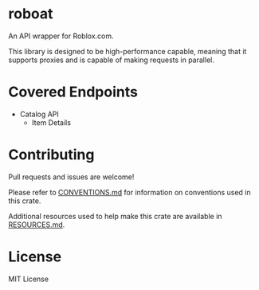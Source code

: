 # roboat
An API wrapper for Roblox.com.

This library is designed to be high-performance capable, meaning that it supports proxies
and is capable of making requests in parallel.

# Covered Endpoints
* Catalog API
    - Item Details

# Contributing
Pull requests and issues are welcome! 

Please refer to [CONVENTIONS.md](CONVENTIONS.md) for
information on conventions used in this crate.

Additional resources used to help make this crate are available in [RESOURCES.md](RESOURCES.md).

# License
MIT License